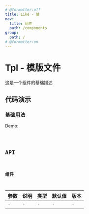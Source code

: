 ```yaml
---
# @formatter:off
title: Like - 赞
nav:
  title: 组件
  path: /components
group:
  path: /
# @formatter:on
---
```


# Tpl - 模版文件

这是一个组件的基础描述

## 代码演示

### 基础用法

Demo:

<code src="./demos/index.tsx"  background="#f0f2f5" />

## API

### 组件

| 参数 | 说明 | 类型 | 默认值 | 版本 |
| ---- | ---- | ---- | ------ | ---- |
| -    | -    | -    | -      | -    |
